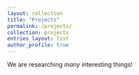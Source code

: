 ```yaml
---
layout: collection
title: "Projects"
permalink: /projects/
collection: projects
entries_layout: list
author_profile: true
---
```


We are researching *many* interesting things!

<!-- {% include base_path %}

{% for post in site.projects %}
  {% include archive-single.html %}
{% endfor %} -->